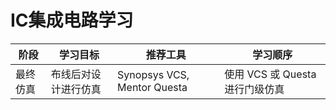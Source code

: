 # IC集成电路学习

| 阶段   | 学习目标       | 推荐工具                        | 学习顺序                   |
| ---- | ---------- | --------------------------- | ---------------------- |
| 最终仿真 | 布线后对设计进行仿真 | Synopsys VCS, Mentor Questa | 使用 VCS 或 Questa 进行门级仿真 |



